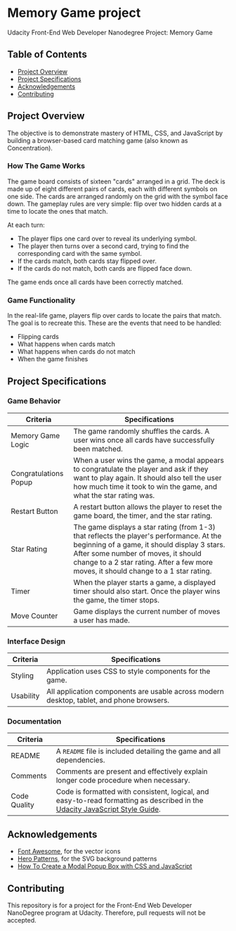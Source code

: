# Memory Game project

Udacity Front-End Web Developer Nanodegree Project: Memory Game

## Table of Contents

- [Project Overview](#project-overview)
- [Project Specifications](#project-specifications)
- [Acknowledgements](#acknowledgements)
- [Contributing](#contributing)

## Project Overview

The objective is to demonstrate mastery of HTML, CSS, and JavaScript by building a browser-based card matching game (also known as Concentration).

### How The Game Works

The game board consists of sixteen "cards" arranged in a grid. The deck is made up of eight different pairs of cards, each with different symbols on one side. The cards are arranged randomly on the grid with the symbol face down. The gameplay rules are very simple: flip over two hidden cards at a time to locate the ones that match.

At each turn:

- The player flips one card over to reveal its underlying symbol.
- The player then turns over a second card, trying to find the corresponding card with the same symbol.
- If the cards match, both cards stay flipped over.
- If the cards do not match, both cards are flipped face down.

The game ends once all cards have been correctly matched.

### Game Functionality

In the real-life game, players flip over cards to locate the pairs that match. The goal is to recreate this. These are the events that need to be handled:

- Flipping cards
- What happens when cards match
- What happens when cards do not match
- When the game finishes

## Project Specifications

### Game Behavior

| Criteria              | Specifications    |
| --------------------- | ----------------- |
| Memory Game Logic     | The game randomly shuffles the cards. A user wins once all cards have successfully been matched. |
| Congratulations Popup | When a user wins the game, a modal appears to congratulate the player and ask if they want to play again. It should also tell the user how much time it took to win the game, and what the star rating was. |
| Restart Button        | A restart button allows the player to reset the game board, the timer, and the star rating. |
| Star Rating           | The game displays a star rating (from 1-3) that reflects the player's performance. At the beginning of a game, it should display 3 stars. After some number of moves, it should change to a 2 star rating. After a few more moves, it should change to a 1 star rating. |
| Timer                 | When the player starts a game, a displayed timer should also start. Once the player wins the game, the timer stops. |
| Move Counter          | Game displays the current number of moves a user has made. |

### Interface Design

| Criteria              | Specifications    |
| --------------------- | ----------------- |
| Styling               | Application uses CSS to style components for the game. |
| Usability             | All application components are usable across modern desktop, tablet, and phone browsers. |

### Documentation

| Criteria              | Specifications    |
| --------------------- | ----------------- |
| README                | A `README` file is included detailing the game and all dependencies. |
| Comments              | Comments are present and effectively explain longer code procedure when necessary. |
| Code Quality          | Code is formatted with consistent, logical, and easy-to-read formatting as described in the [Udacity JavaScript Style Guide](http://udacity.github.io/frontend-nanodegree-styleguide/javascript.html). |

## Acknowledgements

- [Font Awesome](https://fontawesome.com/), for the vector icons
- [Hero Patterns](http://www.heropatterns.com/), for the SVG background patterns
- [How To Create a Modal Popup Box with CSS and JavaScript](https://sabe.io/tutorials/how-to-create-modal-popup-box)

## Contributing

This repository is for a project for the Front-End Web Developer NanoDegree program at Udacity. Therefore, pull requests will not be accepted.
